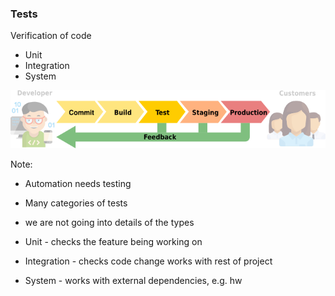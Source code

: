 ### Tests

Verification of code

* Unit
* Integration
* System

![Pipeline - Tests](img/pipeline-tests.svg) <!-- .element: style="border:0;background-color:inherit;margin-top:0;box-shadow:none;height:3em" -->

Note:

* Automation needs testing
* Many categories of tests
* we are not going into details of the types


* Unit - checks the feature being working on
* Integration - checks code change works with rest of project
* System - works with external dependencies, e.g. hw
